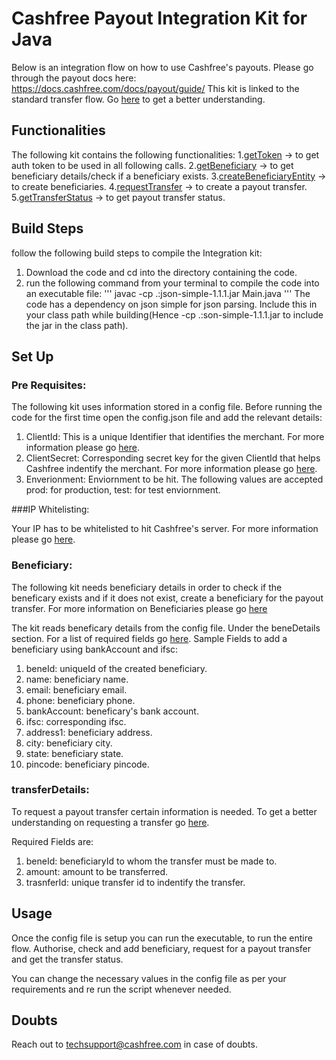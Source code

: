 # Cashfree Payout Integration Kit for Java

Below is an integration flow on how to use Cashfree's payouts.
Please go through the payout docs here: https://docs.cashfree.com/docs/payout/guide/
This kit is linked to the standard transfer flow. Go [here](https://dev.cashfree.com/payouts/integrations/standard-transfer) to get a better understanding.

## Functionalities

The following kit contains the following functionalities:
    1.[getToken](https://dev.cashfree.com/api-reference/payouts-api#authorise) -> to get auth token to be used in all following calls.
    2.[getBeneficiary](https://dev.cashfree.com/api-reference/payouts-api#get-beneficiary-details) -> to get beneficiary details/check if a beneficiary exists.
    3.[createBeneficiaryEntity](https://dev.cashfree.com/api-reference/payouts-api#create-beneficiary) -> to create beneficiaries.
    4.[requestTransfer](https://dev.cashfree.com/api-reference/payouts-api#standard-transfer) -> to create a payout transfer.
    5.[getTransferStatus](https://dev.cashfree.com/api-reference/payouts-api#get-transfer-status) -> to get payout transfer status.

## Build Steps

follow the following build steps to compile the Integration kit:
  1. Download the code and cd into the directory containing the code.
  2. run the following command from your terminal to compile the code into an executable file:
      ''' javac -cp .:json-simple-1.1.1.jar Main.java '''
      The code has a dependency on json simple for json parsing. Include this in your class path while building(Hence -cp .:son-simple-1.1.1.jar 
      to include the jar in the class path).
## Set Up

### Pre Requisites:
The following kit uses information stored in a config file. Before running the code for the first time open the config.json file
and add the relevant details:
  1. ClientId: This is a unique Identifier that identifies the merchant. For more information please go [here](https://dev.cashfree.com/payouts/integrations/pre-requisites#credentials).
  2. ClientSecret: Corresponding secret key for the given ClientId that helps Cashfree indentify the merchant. For more information please go [here](https://dev.cashfree.com/payouts/integrations/pre-requisites#credentials).
  3. Enverionment: Enviornment to be hit. The following values are accepted prod: for production, test: for test enviornment.

###IP Whitelisting:

Your IP has to be whitelisted to hit Cashfree's server. For more information please go [here](https://dev.cashfree.com/payouts/integrations/pre-requisites#ip).

### Beneficiary:
The following kit needs beneficiary details in order to check if the beneficary exists and if it does not exist, 
create a beneficiary for the payout transfer. For more information on Beneficiaries please go [here](https://dev.cashfree.com/payouts/integrations/standard-transfer#beneficiary)

The kit reads beneficary details from the config file. Under the beneDetails section. For a list of required fields go [here](https://dev.cashfree.com/api-reference/payouts-api#create-beneficiary).
Sample Fields to add a beneficiary using bankAccount and ifsc:
  1. beneId: uniqueId of the created beneficiary.
  2. name: beneficiary name.
  3. email: beneficiary email.
  4. phone: beneficiary phone.
  5. bankAccount: beneficary's bank account.
  6. ifsc: corresponding ifsc.
  7. address1: beneficiary address.
  8. city: beneficiary city.
  9. state: beneficiary state.
  10. pincode: beneficiary pincode.
  
### transferDetails:
To request a payout transfer certain information is needed. To get a better understanding on requesting a transfer go [here](https://dev.cashfree.com/api-reference/payouts-api#standard-transfer).

Required Fields are:
  1. beneId: beneficiaryId to whom the transfer must be made to.
  2. amount: amount to be transferred.
  3. trasnferId: unique transfer id to indentify the transfer.


## Usage

Once the config file is setup you can run the executable, to run the entire flow. Authorise, check and add beneficiary, 
request for a payout transfer and get the transfer status.

You can change the necessary values in the config file as per your requirements and re run the script whenever needed.

## Doubts

Reach out to techsupport@cashfree.com in case of doubts.
 


